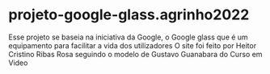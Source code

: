 # projeto-google-glass.agrinho2022

Esse projeto se baseia na iniciativa da Google, o Google glass que é um equipamento para facilitar a vida dos utilizadores
O site foi feito por Heitor Cristino Ribas Rosa seguindo o modelo de Gustavo Guanabara do Curso em Video
